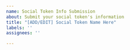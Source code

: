 ```yaml
---
name: Social Token Info Submission
about: Submit your social token's information
title: "[ADD/EDIT] Social Token Name Here"
labels: ''
assignees: ''

---
```



